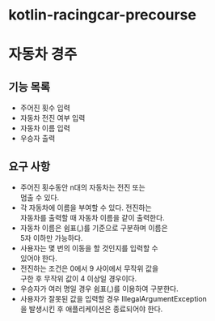 # kotlin-racingcar-precourse
# 자동차 경주

## 기능 목록
- 주어진 횟수 입력
- 자동차 전진 여부 입력
- 자동차 이름 입력
- 우승자 출력

## 요구 사항
- 주어진 횟수동안 n대의 자동차는 전진 또는  
멈출 수 있다.
- 각 자동차에 이름을 부여할 수 있다. 전진하는  
자동차를 출력할 때 자동차 이름을 같이 출력한다.
- 자동차 이름은 쉼표(,)를 기준으로 구분하며 이름은  
5자 이하만 가능하다.
- 사용자는 몇 번의 이동을 할 것인지를 입력할 수  
있어야 한다.
- 전진하는 조건은 0에서 9 사이에서 무작위 값을  
구한 후 무작위 값이 4 이상일 경우이다.  
- 우승자가 여러 명일 경우 쉼표(,)를 이용하여 구분한다.
- 사용자가 잘못된 값을 입력할 경우 IllegalArgumentException  
을 발생시킨 후 애플리케이션은 종료되어야 한다.